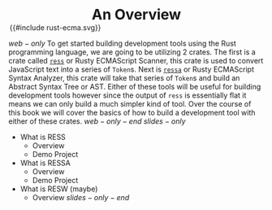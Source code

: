 <h1 style="text-align: center;margin: 0;">An Overview</h1>
<div style="margin: auto;width:100%;max-width:500px;max-height:500px;" title="This logo is a mash up of the Rust and EcmaInternational logos, neither">
{{#include rust-ecma.svg}}
</div>

$web-only$
To get started building development tools using the Rust programming language, we are going to be utilizing 2 crates. The first is a crate called [`ress`](https://github.com/FreeMasen/RESS) or Rusty ECMAScript Scanner, this crate is used to convert JavaScript text into a series of `Token`s. Next is [`ressa`](https://github.com/FreeMasen/RESSA) or Rusty ECMAScript Syntax Analyzer, this crate will take that series of `Token`s and build an Abstract Syntax Tree or AST. Either of these tools will be useful for building development tools however since the output of `ress` is essentially flat it means we can only build a much simpler kind of tool. Over the course of this book we will cover the basics of how to build a development tool with either of these crates.
$web-only-end$
$slides-only$
- What is RESS
  - Overview
  - Demo Project
- What is RESSA
  - Overview
  - Demo Project
- What is RESW (maybe)
  - Overview
$slides-only-end$